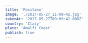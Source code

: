 ```yaml
---
title: 'Positano'
image: './2017-05-27_11-09-42.jpg'
takenAt: '2017-05-27T09:09:42.000Z'
country: 'Italy'
place: 'Amalfi Coast'
publish: true
---
```

